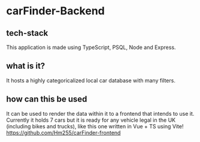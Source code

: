 # carFinder-Backend

## tech-stack

This application is made using TypeScript, PSQL, Node and Express.

## what is it?

It hosts a highly categoricalized local car database with many filters.

## how can this be used

It can be used to render the data within it to a frontend that intends to use it. Currently it holds 7 cars but it is ready for any vehicle legal in the UK (including bikes and trucks), like this one written in Vue + TS using Vite! https://github.com/Hm255/carFinder-frontend







